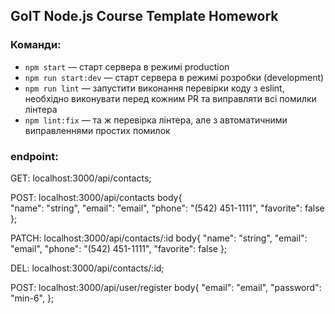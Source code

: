 ## GoIT Node.js Course Template Homework

### Команди:

- `npm start` &mdash; старт сервера в режимі production
- `npm run start:dev` &mdash; старт сервера в режимі розробки (development)
- `npm run lint` &mdash; запустити виконання перевірки коду з eslint, необхідно виконувати перед кожним PR та виправляти всі помилки лінтера
- `npm lint:fix` &mdash; та ж перевірка лінтера, але з автоматичними виправленнями простих помилок

### endpoint:

GET: localhost:3000/api/contacts;

POST: localhost:3000/api/contacts
body{  
 "name": "string",
"email": "email",
"phone": "(542) 451-1111",
"favorite": false
};

PATCH: localhost:3000/api/contacts/:id
body{
"name": "string",
"email": "email",
"phone": "(542) 451-1111",
"favorite": false
};

DEL: localhost:3000/api/contacts/:id;

POST: localhost:3000/api/user/register
body{
"email": "email",
"password": "min-6",
};
